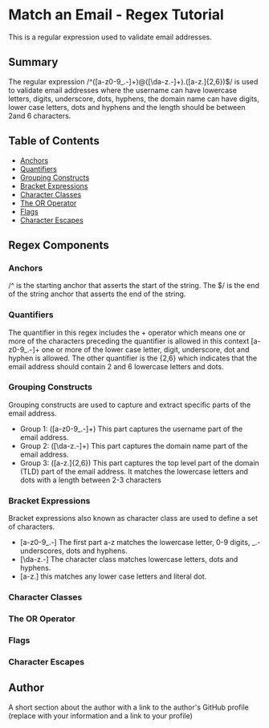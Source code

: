 # Match an Email - Regex Tutorial

This is a regular expression used to validate email addresses.

## Summary

The regular expression /^([a-z0-9_\.-]+)@([\da-z\.-]+)\.([a-z\.]{2,6})$/ is used to validate email addresses where the username can have lowercase letters, digits, underscore, dots, hyphens, the domain name can have digits, lower case letters, dots and hyphens and the length should be between 2and 6 characters.

## Table of Contents

- [Anchors](#anchors)
- [Quantifiers](#quantifiers)
- [Grouping Constructs](#grouping-constructs)
- [Bracket Expressions](#bracket-expressions)
- [Character Classes](#character-classes)
- [The OR Operator](#the-or-operator)
- [Flags](#flags)
- [Character Escapes](#character-escapes)

## Regex Components

### Anchors
/^ is the starting anchor that asserts the start of the string. The $/ is the end of the string anchor that asserts the end of the string.

### Quantifiers
The quantifier in this regex includes the + operator which means one or more 
of the characters preceding the quantifier is allowed in this context [a-z0-9_.-]+ one or more of the lower case letter, digit, underscore, dot and hyphen is allowed. The other quantifier is the {2,6} which indicates that the email address should contain 2 and 6 lowercase letters and dots.
### Grouping Constructs
Grouping constructs are used to capture and extract specific parts of the email address.
- Group 1: ([a-z0-9_\.-]+)
    This part captures the username part of the email address. 
- Group 2: ([\da-z\.-]+)
    This part captures the domain name part of the email address. 
- Group 3: ([a-z\.]{2,6})
    This part captures the top level part of the domain (TLD) part of the email address. It matches the lowercase letters and dots with a length between 2-3 characters

### Bracket Expressions
Bracket expressions also known as character class are used to define a set of characters.
- [a-z0-9_\.-] The first part a-z matches the lowercase letter, 0-9 digits, _\.- underscores, dots and hyphens.
- [\da-z\.-] The character class matches lowercase letters, dots and hyphens.
- [a-z\.] this matches any lower case letters and  literal dot.

### Character Classes

### The OR Operator

### Flags

### Character Escapes

## Author

A short section about the author with a link to the author's GitHub profile (replace with your information and a link to your profile)
